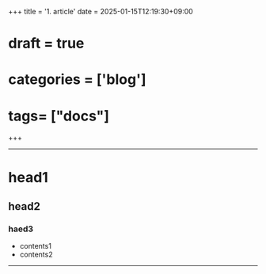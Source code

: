 +++
title = '1. article'
date = 2025-01-15T12:19:30+09:00
# draft = true
# categories = ['blog']
# tags= ["docs"]
+++

---
# head1
## head2
### haed3
- contents1
- contents2
---